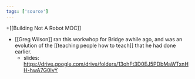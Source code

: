 ```yaml
---
tags: ['source']
---
```


+[[Building Not A Robot MOC]]

- [[Greg Wilson]] ran this workwhop for Bridge awhile ago, and was an evolution of the [[teaching people how to teach]] that he had done earlier.
	- slides: https://drive.google.com/drive/folders/13ohFt3D0EJ5PDbMaWTxnHH-hwA7G0IvY